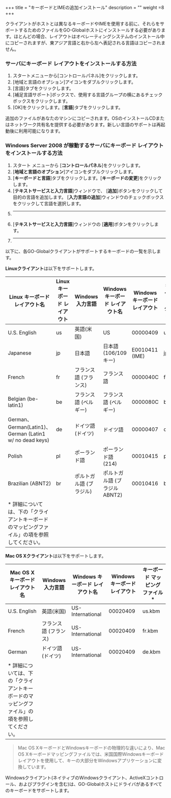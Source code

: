 +++
title = "キーボードとIMEの追加インストール"
description = ""
weight =8
+++

クライアントがホストとは異なるキーボードやIMEを使用する前に、それらをサポートするためのファイルをGO-Globalホストにインストールする必要があります。ほとんどの場合、レイアウトはオペレーティングシステムのインストール中にコピーされますが、東アジア言語と右から左へ表記される言語はコピーされません。

### サーバにキーボード レイアウトをインストールする方法

1. スタートメニューから[コントロールパネル]をクリックします。
2. [地域と言語のオプション]アイコンをダブルクリックします。
3. [言語]タブをクリックします。
4. [補足言語サポート]ボックスで、使用する言語グループの横にあるチェックボックスをクリックします。
5. [OK]をクリックします。[**言語**]タブをクリックします。


追加のファイルがあなたのマシンにコピーされます。OSのインストールCDまたはネットワーク共有名を提供する必要があります。新しい言語のサポートは再起動後に利用可能になります。

### Windows Server 2008 が稼動するサーバにキーボード レイアウトをインストールする方法

1. スタート メニューから [**コントロールパネル**]をクリックします。
2. [**地域と言語のオプション**]アイコンをダブルクリックします。
3. [**キーボードと言語**]タブをクリックします。[**キーボードの変更**]をクリックします。
4. [**テキストサービスと入力言語**]ウィンドウで、 [**追加**]ボタンをクリックして目的の言語を追加します。 [**入力言語の追加**]ウィンドウのチェックボックスをクリックして言語を選択します。
5. ****
6. [**テキストサービスと入力言語**]ウィンドウの [**適用**]ボタンをクリックします。
7. ****

以下に、各GO-Globalクライアントがサポートするキーボードの一覧を示します。

**Linuxクライアント**は以下をサポートします。

| Linux  キーボード レイアウト名                                                                | Linux  キーボード レイアウト | Windows  入力言語       | Windows  キーボード レイアウト名 | Windows  キーボード レイアウト | キーボード マッピング ファイル * |
|-----------------------------------------------------------------------------------------------|------------------------------|-------------------------|----------------------------------|--------------------------------|----------------------------------|
| U.S. English                                                                                  | us                           | 英語(米国)              | US                               | 00000409                       | us.kbm                           |
| Japanese                                                                                      | jp                           | 日本語                  | 日本語 (106/109  キー)           | E0010411 (IME)                 | jp.kbm                           |
| French                                                                                        | fr                           | フランス語 (フランス)   | フランス語                       | 0000040C                       | fr.kbm                           |
| Belgian  (be-latin1)                                                                          | be                           | フランス語 (ベルギー)   | フランス語 (ベルギー)            | 0000080C                       | be.kbm                           |
| German、 German(Latin1)、 German (Latin1 w/ no  dead keys)                                    | de                           | ドイツ語 (ドイツ)       | ドイツ語                         | 00000407                       | de.kbm                           |
| Polish                                                                                        | pl                           | ポーランド語            | ポーランド語  (214)              | 00010415                       | pl.kbm                           |
| Brazilian (ABNT2)                                                                             | br                           | ポルトガル語 (ブラジル) | ポルトガル語 (ブラジルABNT2)     | 00010416                       | br.kbm                           |
| *  詳細については、下の「クライアントキーボードのマッピングファイル」の項を参照してください。 |                                                                

**Mac OS Xクライアント**は以下をサポートします。

| Mac OS X  キーボード  レイアウト名                                                            | Windows  入力言語     | Windows  キーボード レイアウト名 | Windows  キーボード レイアウト | キーボード マッピング ファイル * |
|-----------------------------------------------------------------------------------------------|-----------------------|----------------------------------|--------------------------------|----------------------------------|
| U.S. English                                                                                  | 英語(米国)            | US-International                 | 00020409                       | us.kbm                           |
| French                                                                                        | フランス語 (フランス) | US-International                 | 00020409                       | fr.kbm                           |
| German                                                                                        | ドイツ語 (ドイツ)     | US-International                 | 00020409                       | de.kbm                           |
| *  詳細については、下の「クライアントキーボードのマッピングファイル」の項を参照してください。 |   

>Mac OS XキーボードとWindowsキーボードの物理的な違いにより、Mac OS Xキーボードマッピングファイルでは、米国国際Windowsキーボードレイアウトを使用して、キーの大部分をWindowsアプリケーションに変換しています。

Windowsクライアント(ネイティブのWindowsクライアント、ActiveXコントロール、およびプラグインを含む)は、GO-Globalホストにドライバがあるすべてのキーボードをサポートします。

